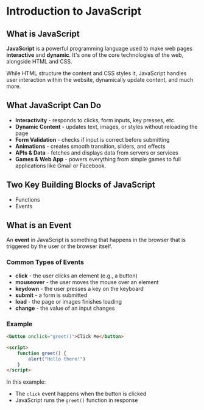 # Introduction to JavaScript


## What is JavaScript

**JavaScript** is a powerful programming language used 
to make web pages **interactive** and **dynamic**. It's
one of the core technologies of the web, alongside HTML
and CSS.

While HTML structure the content and CSS styles it, JavaScript
handles user interaction within the website, dynamically update
content, and much more.


## What JavaScript Can Do

- **Interactivity** - responds to clicks, form inputs, key presses, 
etc.
- **Dynamic Content** - updates text, images, or styles without 
reloading the page
- **Form Validation** - checks if input is correct before submitting
- **Animations** - creates smooth transition, sliders, and effects
- **APIs & Data** - fetches and displays data from servers or services
- **Games & Web App** - powers everything from simple games to full
applications like Gmail or Facebook.


## Two Key Building Blocks of JavaScript

- Functions
- Events


## What is an Event

An **event** in JavaScript is something that happens in the browser
that is triggered by the user or the browser itself.

### Common Types of Events

- **click** - the user clicks an element (e.g., a button)
- **mouseover** - the user moves the mouse over an element
- **keydown** - the user presses a key on the keyboard
- **submit** - a form is submitted
- **load** - the page or images finishes loading
- **change** - the value of an input changes

### Example

```html
<button onclick="greet()">Click Me</button>

<script>
    function greet() {
        alert("Hello there!")
    }
</script>
```

In this example:
- The `click` event happens when the button is clicked
- JavaScript runs the `greet()` function in response